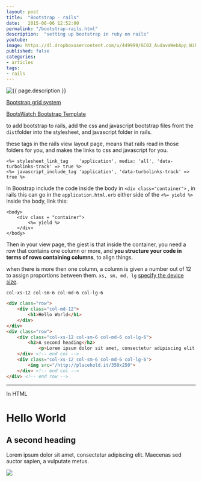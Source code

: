 ```yaml
---
layout: post
title:  "Bootstrap - rails"
date:   2015-06-06 12:52:00
permalink: "/bootstrap-rails.html"
description:  "setting up bootstrap in ruby on rails"
youtube: 
image: https://dl.dropboxusercontent.com/u/449999/GC02_AudavaWebApp_Wiki/bootstrap101.jpg
published: false
categories: 
- articles
tags:
- rails
---
```



<div class="image-wrapper">
    <img src="{{ page.image }}" alt="{{ page.description }}" />
</div>


[Bootstrap grid system](http://getbootstrap.com/css/#grid)

[BootsWatch Bootstrap Template](http://bootswatch.com)

to add bootstrap to rails, add the css and javascript bootstrap files front the `dist`folder into the stylesheet, and javascript folder in rails. 

these tags in the rails view layout page, means that rails read in those folders for you, and makes the links to css and javascript for you.

```erb
<%= stylesheet_link_tag    'application', media: 'all', 'data-turbolinks-track' => true %>
<%= javascript_include_tag 'application', 'data-turbolinks-track' => true %>
```

In Boostrap include the code inside the body in `<div class="container">` , in rails this can go in the `application.html.erb` either side of the `<%= yield %>` inside the body, link this:

```erb
<body>
	<div class = "container">
		<%= yield %>
	</div>
</body>
```

Then in your view page, the giest is that inside the container, you need a row that contains one column or more,
and **you structure your code in terms of rows containing columns**, to align things.

when there is more then one column, a column is given a number out of 12 to assign proportions between them.
`xs, sm, md, lg` [specify the device size](http://getbootstrap.com/css/#grid-options). 

`col-xs-12 col-sm-6 col-md-6 col-lg-6`



````html
<div class="row">
    <div class="col-md-12">
    	<h1>Hello World</h1>
    </div>
</div>
<div class="row">
    <div class="col-xs-12 col-sm-6 col-md-6 col-lg-6">
    	<h2>A second heading</h2>
    		<p>Lorem ipsum dolor sit amet, consectetur adipiscing elit. Maecenas sed auctor sapien, a vulputate metus. </p>
    </div> <!-- end col -->
    <div class="col-xs-12 col-sm-6 col-md-6 col-lg-6">
    	<img src="/http://placehold.it/350x250">
    </div> <!-- end col -->
</div> <!-- end row -->
````
<hr>
In HTML



<div class="row">
<div class="col-md-12">
<h1>Hello World</h1>
</div>
</div>
<div class="row">
<div class="col-xs-12 col-sm-6 col-md-6 col-lg-6">
<h2>A second heading</h2>
<p>Lorem ipsum dolor sit amet, consectetur adipiscing elit. Maecenas sed auctor sapien, a vulputate metus.</p>
</div> 
<div class="col-xs-12 col-sm-6 col-md-6 col-lg-6">
<img src="http://placehold.it/350x250">
</div> 
</div>

